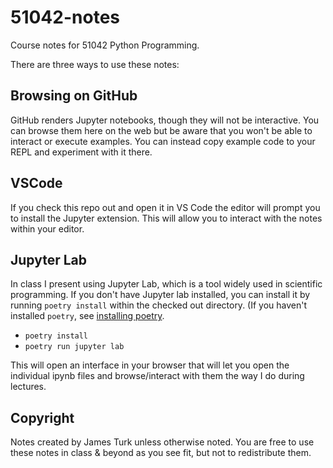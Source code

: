 # 51042-notes

Course notes for 51042 Python Programming.

There are three ways to use these notes:

## Browsing on GitHub

GitHub renders Jupyter notebooks, though they will not be interactive.
You can browse them here on the web but be aware that you won't be able to interact or execute examples.  You can instead copy example code to your REPL and experiment with it there.

## VSCode

If you check this repo out and open it in VS Code the editor will prompt you to install the Jupyter extension.  This will allow you to interact with the notes within your editor.

## Jupyter Lab

In class I present using Jupyter Lab, which is a tool widely used in scientific programming. 
If you don't have Jupyter lab installed, you can install it by running `poetry install` within the checked out directory. 
(If you haven't installed `poetry`, see [installing poetry](https://people.cs.uchicago.edu/~jturk/mpcs51042/assignments/general/#installing-poetry).

* `poetry install`
* `poetry run jupyter lab`

This will open an interface in your browser that will let you open the individual ipynb files and browse/interact with them the way I do during lectures.

## Copyright

Notes created by James Turk unless otherwise noted.
You are free to use these notes in class & beyond as you see fit, but not to redistribute them.

